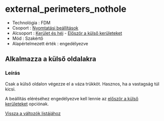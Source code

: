 # external\_perimeters\_nothole

* Technológia : FDM
* Csoport : [Nyomtatási beállítások](../../konfig/print_settings.md)
* Alcsoport : [Kerület és héj](../../beallitasok/print_settings.md#périmètre-et-enveloppe) - [Először a külső kerületeket](external_perimeters_nothole.md)
* Mód : Szakértő
* Alapértelmezett érték : engedélyezve

## Alkalmazza a külső oldalakra

### Leírás

Csak a külső oldalon végezze el a váza trükköt. Hasznos, ha a vastagság túl kicsi.

A beállítás eléréséhez engedélyezve kell lennie az [először a külső kerületeket](external_perimeters_first.md) opciónak.

[Vissza a változók listájához](/)

